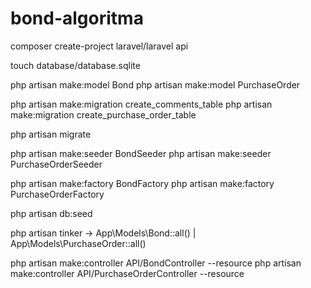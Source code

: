 # bond-algoritma
composer create-project laravel/laravel api

touch database/database.sqlite

php artisan make:model Bond
php artisan make:model PurchaseOrder

php artisan make:migration create_comments_table
php artisan make:migration create_purchase_order_table

php artisan migrate

php artisan make:seeder BondSeeder
php artisan make:seeder PurchaseOrderSeeder

php artisan make:factory BondFactory
php artisan make:factory PurchaseOrderFactory

php artisan db:seed

php artisan tinker -> App\Models\Bond::all() | App\Models\PurchaseOrder::all()


php artisan make:controller API/BondController --resource
php artisan make:controller API/PurchaseOrderController --resource
